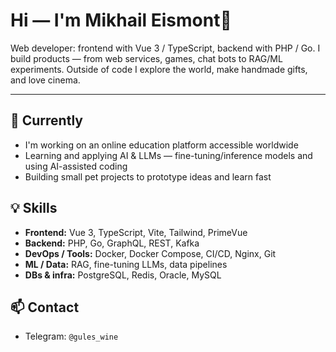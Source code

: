 # Hi — I'm Mikhail Eismont🎯

Web developer: frontend with Vue 3 / TypeScript, backend with PHP / Go. I build products — from web services, games, chat bots to RAG/ML experiments. Outside of code I explore the world, make handmade gifts, and love cinema.

---

## 🔭 Currently
- I'm working on an online education platform accessible worldwide
- Learning and applying AI & LLMs — fine-tuning/inference models and using AI-assisted coding
- Building small pet projects to prototype ideas and learn fast

## 💡 Skills
- **Frontend:** Vue 3, TypeScript, Vite, Tailwind, PrimeVue  
- **Backend:** PHP, Go, GraphQL, REST, Kafka  
- **DevOps / Tools:** Docker, Docker Compose, CI/CD, Nginx, Git  
- **ML / Data:** RAG, fine-tuning LLMs, data pipelines  
- **DBs & infra:** PostgreSQL, Redis, Oracle, MySQL



## 📫 Contact 
- Telegram: `@gules_wine`  

